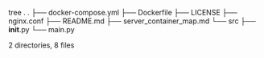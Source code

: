 tree .
.
├── docker-compose.yml
├── Dockerfile
├── LICENSE
├── nginx.conf
├── README.md
├── server_container_map.md
└── src
├── **init**.py
└── main.py

2 directories, 8 files
